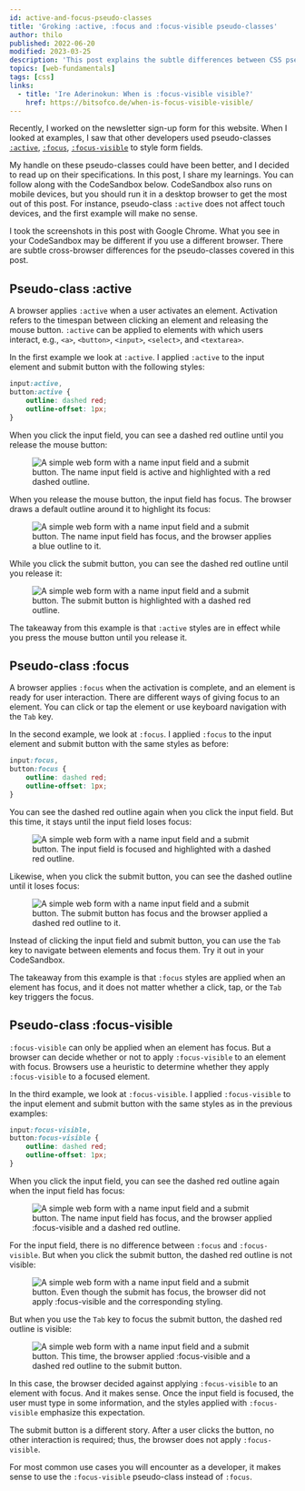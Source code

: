 ```yaml
---
id: active-and-focus-pseudo-classes
title: 'Groking :active, :focus and :focus-visible pseudo-classes'
author: thilo
published: 2022-06-20
modified: 2023-03-25
description: 'This post explains the subtle differences between CSS pseudo-classes :active, :focus and :focus-visible.'
topics: [web-fundamentals]
tags: [css]
links:
  - title: 'Ire Aderinokun: When is :focus-visible visible?'
    href: https://bitsofco.de/when-is-focus-visible-visible/
---
```


<script>
  import Image from '$lib/components/image.svelte';
  import Sandbox from './example/sandbox.svelte';
</script>

Recently, I worked on the newsletter sign-up form for this website. When I looked at examples, I saw that other developers used pseudo-classes [`:active`](https://developer.mozilla.org/en-US/docs/Web/CSS/:active), [`:focus`](https://developer.mozilla.org/en-US/docs/Web/CSS/:focus), [`:focus-visible`](https://developer.mozilla.org/en-US/docs/Web/CSS/:focus-visible) to style form fields.

My handle on these pseudo-classes could have been better, and I decided to read up on their specifications. In this post, I share my learnings. You can follow along with the CodeSandbox below. CodeSandbox also runs on mobile devices, but you should run it in a desktop browser to get the most out of this post. For instance, pseudo-class `:active` does not affect touch devices, and the first example will make no sense.

I took the screenshots in this post with Google Chrome. What you see in your CodeSandbox may be different if you use a different browser. There are subtle cross-browser differences for the pseudo-classes covered in this post.

<Sandbox />

## Pseudo-class :active

A browser applies `:active` when a user activates an element. Activation refers to the timespan between clicking an element and releasing the mouse button. `:active` can be applied to elements with which users interact, e.g., `<a>`, `<button>`, `<input>`, `<select>`, and `<textarea>`.

In the first example we look at `:active`. I applied `:active` to the input element and submit button with the following styles:

```css
input:active,
button:active {
	outline: dashed red;
	outline-offset: 1px;
}
```

When you click the input field, you can see a dashed red outline until you release the mouse button:

<figure>
<Image
  ratio={630/198}
  alt="A simple web form with a name input field and a submit button. The name input field is active and highlighted with a red dashed outline."
  url="https://share.mailbox.org/ajax/share/09141b65090a757c997d40e90a754b5b825a2db2af774b90/1/8/MjM4/MjM4LzMzNw?dl=true"
  loading="lazy" />
</figure>

When you release the mouse button, the input field has focus. The browser draws a default outline around it to highlight its focus:

<figure>

<Image
  ratio={630/198}
  alt="A simple web form with a name input field and a submit button. The name input field has focus, and the browser applies a blue outline to it."
  url="https://share.mailbox.org/ajax/share/09ad53d00507a07692e9cbb507a04e1d9be3e0d320665945/1/8/MjM4/MjM4LzMzOA?dl=true"
  loading="lazy" />

</figure>

While you click the submit button, you can see the dashed red outline until you release it:

<figure>
<Image
  ratio={630/198}
  alt="A simple web form with a name input field and a submit button. The submit button is highlighted with a dashed red outline."
  url="https://share.mailbox.org/ajax/share/04327226046abf784b1bd4d46abf41df8f90493021f9d70b/1/8/MjM4/MjM4LzMzOQ?dl=true"
  loading="lazy" />
</figure>

The takeaway from this example is that `:active` styles are in effect while you press the mouse button until you release it.

## Pseudo-class :focus

A browser applies `:focus` when the activation is complete, and an element is ready for user interaction. There are different ways of giving focus to an element. You can click or tap the element or use keyboard navigation with the `Tab` key.

In the second example, we look at `:focus`. I applied `:focus` to the input element and submit button with the same styles as before:

```css
input:focus,
button:focus {
	outline: dashed red;
	outline-offset: 1px;
}
```

You can see the dashed red outline again when you click the input field. But this time, it stays until the input field loses focus:

<figure>
<Image
  ratio={630/198}
  alt="A simple web form with a name input field and a submit button. The input field is focused and highlighted with a dashed red outline."
  url="https://share.mailbox.org/ajax/share/0f780aee0520997dffbc585520994753b9e4a40d907f753d/1/8/MjM4/MjM4LzM0MA?dl=true"
  loading="lazy" />
</figure>

Likewise, when you click the submit button, you can see the dashed outline until it loses focus:

<figure>
<Image
  ratio={630/198}
  alt="A simple web form with a name input field and a submit button. The submit button has focus and the browser applied a dashed red outline to it."
  url="https://share.mailbox.org/ajax/share/0329528d0b95d7783aa9de6b95d7437189849fbb9d927b82/1/8/MjM4/MjM4LzM0MQ?dl=true"
  loading="lazy" />
</figure>

Instead of clicking the input field and submit button, you can use the `Tab` key to navigate between elements and focus them. Try it out in your CodeSandbox.

The takeaway from this example is that `:focus` styles are applied when an element has focus, and it does not matter whether a click, tap, or the `Tab` key triggers the focus.

## Pseudo-class :focus-visible

`:focus-visible` can only be applied when an element has focus. But a browser can decide whether or not to apply `:focus-visible` to an element with focus. Browsers use a heuristic to determine whether they apply `:focus-visible` to a focused element.

In the third example, we look at `:focus-visible`. I applied `:focus-visible` to the input element and submit button with the same styles as in the previous examples:

```css
input:focus-visible,
button:focus-visible {
	outline: dashed red;
	outline-offset: 1px;
}
```

When you click the input field, you can see the dashed red outline again when the input field has focus:

<figure>
<Image
  ratio={762/202}
  alt="A simple web form with a name input field and a submit button. The name input field has focus, and the browser applied :focus-visible and a dashed red outline."
  url="https://share.mailbox.org/ajax/share/06442a2a042a33716c7e54142a334dadbcffe26d19746c53/1/8/MjM4/MjM4LzM0Mg?dl=true"
  loading="lazy" />
</figure>

For the input field, there is no difference between `:focus` and `:focus-visible`. But when you click the submit button, the dashed red outline is not visible:

<figure>
<Image
  ratio={762/202}
  alt="A simple web form with a name input field and a submit button. Even though the submit has focus, the browser did not apply :focus-visible and the corresponding styling."
  url="https://share.mailbox.org/ajax/share/0d0478eb020b7d70d87b78020b7d4d4e871ece793c761f74/1/8/MjM4/MjM4LzM0Mw?dl=true"
  loading="lazy" />
</figure>

But when you use the `Tab` key to focus the submit button, the dashed red outline is visible:

<figure>
<Image
  ratio={762/202}
  alt="A simple web form with a name input field and a submit button. This time, the browser applied :focus-visible and a dashed red outline to the submit button."
  url="https://share.mailbox.org/ajax/share/040e46f1095f017c48d899a95f0142ffa27211e56c0128fd/1/8/MjM4/MjM4LzM0NA?dl=true"
  loading="lazy" />
</figure>

In this case, the browser decided against applying `:focus-visible` to an element with focus. And it makes sense. Once the input field is focused, the user must type in some information, and the styles applied with `:focus-visible` emphasize this expectation.

The submit button is a different story. After a user clicks the button, no other interaction is required; thus, the browser does not apply `:focus-visible`.

For most common use cases you will encounter as a developer, it makes sense to use the `:focus-visible` pseudo-class instead of `:focus`.
